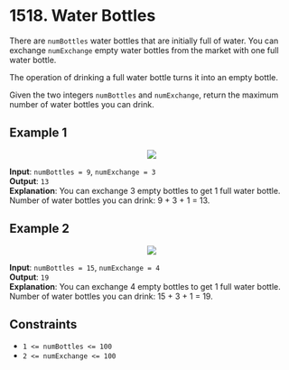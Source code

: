 # 1518. Water Bottles

There are `numBottles` water bottles that are initially full of water. You can exchange `numExchange` empty water bottles from the market with one full water bottle.

The operation of drinking a full water bottle turns it into an empty bottle.

Given the two integers `numBottles` and `numExchange`, return the maximum number of water bottles you can drink.

## Example 1

<p align="center">
  <img src="https://github.com/PrinceMag/HundredDaysOfCsharp/blob/main/assets/images/example1.png">
</p>

**Input**: `numBottles = 9`, `numExchange = 3`  
**Output**: `13`  
**Explanation**: You can exchange 3 empty bottles to get 1 full water bottle. Number of water bottles you can drink: 9 + 3 + 1 = 13.

## Example 2

<p align="center">
  <img src="https://github.com/PrinceMag/HundredDaysOfCsharp/blob/main/assets/images/example2.png">
</p>

**Input**: `numBottles = 15`, `numExchange = 4`  
**Output**: `19`  
**Explanation**: You can exchange 4 empty bottles to get 1 full water bottle. Number of water bottles you can drink: 15 + 3 + 1 = 19.

## Constraints

- `1 <= numBottles <= 100`
- `2 <= numExchange <= 100`
